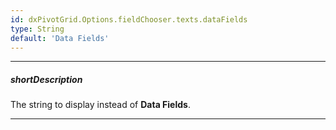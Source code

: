 ```yaml
---
id: dxPivotGrid.Options.fieldChooser.texts.dataFields
type: String
default: 'Data Fields'
---
```

---
##### shortDescription
The string to display instead of **Data Fields**.

---
